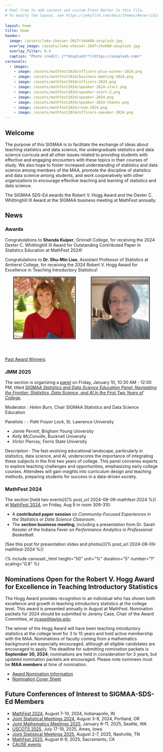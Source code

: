 ```yaml
---
# Feel free to add content and custom Front Matter to this file.
# To modify the layout, see https://jekyllrb.com/docs/themes/#overriding-theme-defaults

layout: home
title: Home
header:
  image: /assets/luke-chesser-JKUTrJ4vK00-unsplash.jpg
  overlay_image: /assets/luke-chesser-JKUTrJ4vK00-unsplash.jpg
  overlay_filter: 0.4
  caption: "Photo credit: [**Unsplash**](https://unsplash.com)"
carousels:
  - images:
    - image: /assets/mathfest2024/officers-plus-winner-2024.png
    - image: /assets/mathfest2024/business-meeting-2024.png
    - image: /assets/mathfest2024/officers-2024.png
    - image: /assets/mathfest2024/speaker-2024-start.png
    - image: /assets/mathfest2024/speaker-start-2.png
    - image: /assets/mathfest2024/speaker-2024.png
    - image: /assets/mathfest2024/speaker-2024-thanks.png
    - image: /assets/mathfest2024/room-2024.png
    - image: /assets/mathfest2024/officers-speaker-2024.png
---
```


## Welcome

The purpose of this SIGMAA is to facilitate the exchange of ideas about teaching statistics and data science, the undergraduate statistics and data science curricula and all other issues related to providing students with effective and engaging encounters with these topics in their courses of study.  We also hope to foster increased understanding of statistics and data science among members of the MAA, promote the discipline of statistics and data science among students, and work cooperatively with other organizations to encourage effective teaching and learning of statistics and data science.

The SIGMAA SDS-Ed awards the Robert V. Hogg Award and the Dexter C. Whittinghill III Award at the SIGMAA business meeting at MathFest annually.

## News

### Awards

Congratulations to **Shonda Kuiper**, Grinnell College, for receiving the 2024 Dexter C. Whittinghill III Award for Outstanding Contributed Paper in Statistics Education at MathFest 2024!

Congratulations to **Dr. Shu-Min Liao**, Assistant Professor of Statistics at Amherst College, for receiving the 2024 Robert V. Hogg Award for Excellence in Teaching Introductory Statistics!

<!-- [Link to the full announcement](Hogg_award/Hogg-Announcement-Award-Announcement-2023b.docx) -->

<p style="display: flex; flex-direction: row; gap: 50px; height: 250px; justify-content: center">
<img src="assets/ShondaKuiper.jpg" alt="Dr. Shonda Kuiper, recipient of the 2024 Dexter C. Whittinghill III award" title="Dr. Shonda Kuiper"  height="200"  style="border: 2px solid #232222; padding: 1px; background-color: lightgray;">
<img src="assets/ShuMinLiao.png" alt="Dr. Shu-Min Liao, recipient of the 2024 Robert V. Hogg Award" title="Dr. Shu-Min Liao"  height="200" style="border: 2px solid #232222; padding: 1px; background-color: lightgray;">
</p>

[Past Award Winners](/awards)

### JMM 2025

The section is organizing a [panel](https://meetings.ams.org/math/jmm2025/meetingapp.cgi/Session/11019) on Friday, January 10, 10:30 AM - 12:00 PM, titled [*SIGMAA Statistics and Data Science Education Panel: Navigating the Frontier: Statistics, Data Science, and AI in the First Two Years of College*](https://meetings.ams.org/math/jmm2025/meetingapp.cgi/Session/11019).

Moderator
: *Helen Burn*, Chair SIGMAA Statistics and Data Science Education

Panelists
: - *Patti Frazer Lock*, St. Lawrence University
  - *Jamie Perrett*, Brigham Young University
  - *Kelly McConville*, Bucknell University
  - *Victor Piercey*, Ferris State University

Description
: The fast-evolving educational landscape, particularly in statistics, data science, and AI, underscores the importance of integrating these subjects in the first two years of college. This panel convenes experts to explore teaching challenges and opportunities, emphasizing early college courses. Attendees will gain insights into curriculum design and teaching methods, preparing students for success in a data-driven society.


### MathFest 2024
The section [held two events]({% post_url 2024-08-09-mathfest-2024 %}) at [MathFest 2024](https://maa.org/meetings/maa-mathfest), on Friday, Aug 9 in room 309-310:

- A **contributed paper session** on *Community-Focused Experiences in the Statistics or Data Science Classroom*.
- The **section business meeting**, including a presentation from Dr. Sarah Kessler of the Indiana Fever on *Performance Analytics in Professional Basketball*.

[See this post for presentation slides and photos]({% post_url 2024-08-09-mathfest-2024 %})

{% include carousel._html height="50" unit="%" duration="5" number="1" scaling="0.8" %}

## Nominations Open for the Robert V. Hogg Award for Excellence in Teaching Introductory Statistics

The Hogg Award provides recognition to an individual who has shown both excellence and growth in teaching introductory statistics at the college level. This award is presented annually in August at MathFest. Nomination packets for 2024 should be submitted to Jeremy Case, Chair of the Award Committee, at [jrcase@taylor.edu](mailto:jrcase@taylor.edu).

The winner of the Hogg Award will have been teaching introductory statistics at the college level for 3 to 15 years and hold active membership with the MAA. Nominations of faculty coming from a mathematics background are especially encouraged, although all eligible candidates are encouraged to apply. The deadline for submitting nomination packets is **September 30, 2024**; nominations are held in consideration for 3 years, but updated nomination packets are encouraged. Please note nominees must be **MAA members** at time of nomination.

- [Award Nomination Information](https://docs.google.com/document/d/1lQmHzuSOLMG9oN2qz0BoWBinmo8KUO6aC0W9Hkgu0cM/edit?usp=sharing)
- [Nomination Cover Sheet](/Hogg_award/SIGMAA-Award-Nomination-Cover-Sheet.pdf)

## Future Conferences of Interest to SIGMAA-SDS-Ed Members

- [MathFest 2024](https://maa.org/meetings/maa-mathfest), August 7-10, 2024, Indianapolis, IN
- [Joint Statistical Meetings 2024](https://ww2.amstat.org/meetings/jsm/2024/), August 3-8, 2024, Portland, OR
- [Joint Mathematics Meetings 2025](https://jointmathematicsmeetings.org/jmm), January 8-11, 2025, Seattle, WA
- [USCOTS 2025](https://www.causeweb.org/cause/uscots/uscots25), July 17-19, 2025, Ames, Iowa
- [Joint Statistical Meetings 2025](https://ww2.amstat.org/meetings/jsm/2025/), August 2-7, 2025, Nashville, TN
- [MathFest 2025](https://maa.org/meetings/maa-mathfest), August 6-9, 2025, Sacramento, CA
- [CAUSE events](https://causeweb.org/cause/events)
